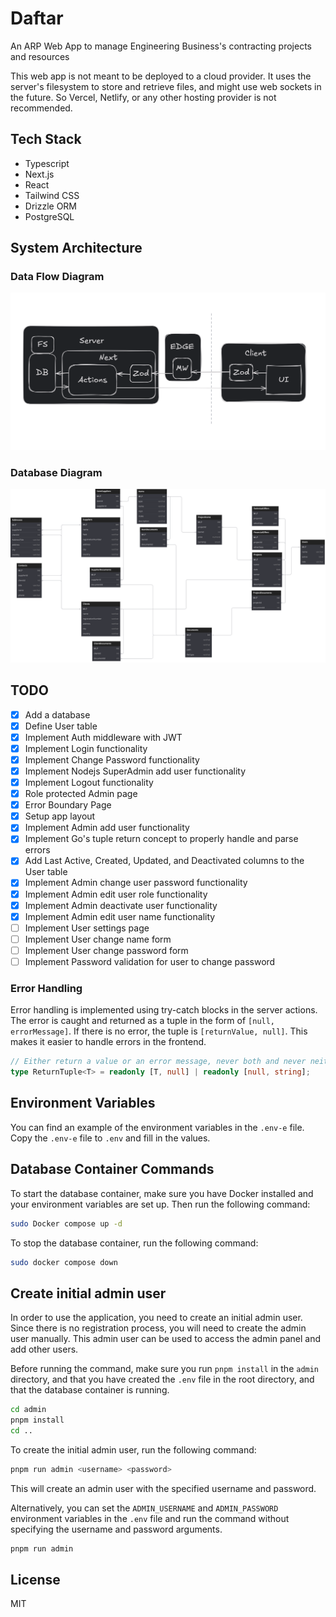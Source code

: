 # Daftar

An ARP Web App to manage Engineering Business's contracting projects and resources

This web app is not meant to be deployed to a cloud provider.
It uses the server's filesystem to store and retrieve files, and might use web sockets in the future.
So Vercel, Netlify, or any other hosting provider is not recommended.


## Tech Stack
- Typescript
- Next.js
- React
- Tailwind CSS
- Drizzle ORM
- PostgreSQL

## System Architecture

### Data Flow Diagram
![Data Flow Diagram](/docs/images/system-design-data-validation.png)

### Database Diagram
![Database Diagram](/docs/images/system-design-database-diagram.svg)

## TODO

- [x] Add a database
- [x] Define User table
- [x] Implement Auth middleware with JWT
- [x] Implement Login functionality
- [x] Implement Change Password functionality
- [x] Implement Nodejs SuperAdmin add user functionality
- [x] Implement Logout functionality
- [x] Role protected Admin page
- [x] Error Boundary Page
- [x] Setup app layout
- [x] Implement Admin add user functionality
- [x] Implement Go's tuple return concept to properly handle and parse errors
- [x] Add Last Active, Created, Updated, and Deactivated columns to the User table
- [x] Implement Admin change user password functionality
- [x] Implement Admin edit user role functionality
- [x] Implement Admin deactivate user functionality
- [x] Implement Admin edit user name functionality
- [ ] Implement User settings page
- [ ] Implement User change name form
- [ ] Implement User change password form
- [ ] Implement Password validation for user to change password

### Error Handling
Error handling is implemented using try-catch blocks in the server actions.
The error is caught and returned as a tuple in the form of `[null, errorMessage]`.
If there is no error, the tuple is `[returnValue, null]`.
This makes it easier to handle errors in the frontend.

```typescript
// Either return a value or an error message, never both and never neither
type ReturnTuple<T> = readonly [T, null] | readonly [null, string];
```

## Environment Variables
You can find an example of the environment variables in the `.env-e` file.
Copy the `.env-e` file to `.env` and fill in the values.

## Database Container Commands

To start the database container, make sure you have Docker installed and your environment variables are set up. Then run the following command:

```bash
sudo Docker compose up -d
```

To stop the database container, run the following command:

```bash
sudo docker compose down
```

## Create initial admin user

In order to use the application, you need to create an initial admin user. Since there is no registration process, you will need to create the admin user manually. This admin user can be used to access the admin panel and add other users.

Before running the command, make sure you run `pnpm install` in the `admin` directory, and that you have created the `.env` file in the root directory, and that the database container is running.

```bash
cd admin
pnpm install
cd ..
```

To create the initial admin user, run the following command:

```bash
pnpm run admin <username> <password>
```

This will create an admin user with the specified username and password.

Alternatively, you can set the `ADMIN_USERNAME` and `ADMIN_PASSWORD` environment variables in the `.env` file and run the command without specifying the username and password arguments.

```bash
pnpm run admin
```
  
## License

MIT